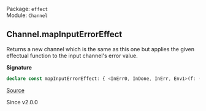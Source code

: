 Package: `effect`<br />
Module: `Channel`<br />

## Channel.mapInputErrorEffect

Returns a new channel which is the same as this one but applies the given
effectual function to the input channel's error value.

**Signature**

```ts
declare const mapInputErrorEffect: { <InErr0, InDone, InErr, Env1>(f: (error: InErr0) => Effect.Effect<InDone, InErr, Env1>): <OutElem, InElem, OutErr, OutDone, Env>(self: Channel<OutElem, InElem, OutErr, InErr, OutDone, InDone, Env>) => Channel<OutElem, InElem, OutErr, InErr0, OutDone, InDone, Env1 | Env>; <OutElem, InElem, OutErr, InErr, OutDone, InDone, Env, InErr0, Env1>(self: Channel<OutElem, InElem, OutErr, InErr, OutDone, InDone, Env>, f: (error: InErr0) => Effect.Effect<InDone, InErr, Env1>): Channel<OutElem, InElem, OutErr, InErr0, OutDone, InDone, Env | Env1>; }
```

[Source](https://github.com/Effect-TS/effect/tree/main/packages/effect/src/Channel.ts#L613)

Since v2.0.0